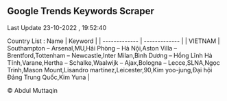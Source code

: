 

## Google Trends Keywords Scraper 
 
Last Update 23-10-2022 , 19:52:40

Country List :
 Name  | Keyword |
| ------------- | ------------- |
| VIETNAM | Southampton – Arsenal,MU,Hải Phòng – Hà Nội,Aston Villa – Brentford,Tottenham – Newcastle,Inter Milan,Bình Dương – Hồng Lĩnh Hà Tĩnh,Varane,Hertha – Schalke,Waalwijk – Ajax,Bologna – Lecce,SLNA,Ngọc Trinh,Mason Mount,Lisandro martínez,Leicester,90,Kim yoo-jung,Đại hội Đảng Trung Quốc,Kim Yuna |



© Abdul Muttaqin 
